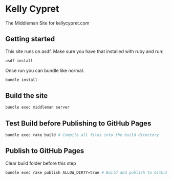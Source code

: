 # Kelly Cypret
The Middleman Site for kellycypret.com

## Getting started

This site runs on asdf. Make sure you have that installed with ruby and run:

```sh
asdf install
```

Once run you can bundle like normal.

```sh
bundle install
```

## Build the site

```sh
bundle exec middleman server
```

## Test Build before Publishing to GitHub Pages

```sh
bundle exec rake build # Compile all files into the build directory
```


## Publish to GitHub Pages

Clear build folder before this step

```sh
bundle exec rake publish ALLOW_DIRTY=true # Build and publish to Github Pages
```
